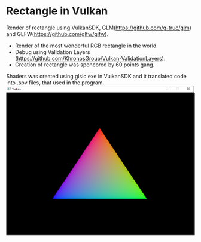 # Rectangle in Vulkan

Render of rectangle using VulkanSDK, GLM(https://github.com/g-truc/glm) and GLFW(https://github.com/glfw/glfw).

  - Render of the most wonderful RGB rectangle in the world.
  - Debug using Validation Layers (https://github.com/KhronosGroup/Vulkan-ValidationLayers).
  - Creation of rectangle was sponcored by 60 points gang.
 
 Shaders was created using glslc.exe in VulkanSDK and it translated code into .spv files, that used in the program.
![Le Rectangle photo](Rectangle.png)